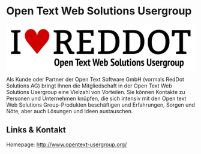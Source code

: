 # Open Text Web Solutions Usergroup
![Open Text Web Solutions Usergroup](./opentext.logo.png)

Als Kunde oder Partner der Open Text Software GmbH (vormals RedDot Solutions AG) bringt Ihnen die
Mitgliedschaft in der Open Text Web Solutions Usergroup eine Vielzahl von Vorteilen. Sie können Kontakte zu
Personen und Unternehmen knüpfen, die sich intensiv mit den Open text Web Solutions Group-Produkten beschäftigen
und Erfahrungen, Sorgen und Nöte, aber auch Lösungen und Ideen austauschen.


## Links &amp; Kontakt

Homepage: <http://www.opentext-usergroup.org/>










